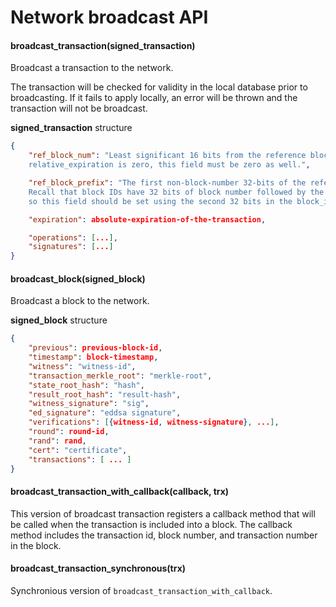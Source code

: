 # Network broadcast API

#### broadcast_transaction(signed_transaction)

Broadcast a transaction to the network.

The transaction will be checked for validity in the local database prior to broadcasting. If it fails to apply locally, an error will be thrown and the transaction will not be broadcast.

**signed_transaction** structure

```json
{
    "ref_block_num": "Least significant 16 bits from the reference block number. If
    relative_expiration is zero, this field must be zero as well.",

    "ref_block_prefix": "The first non-block-number 32-bits of the reference block ID.
    Recall that block IDs have 32 bits of block number followed by the actual block hash,
    so this field should be set using the second 32 bits in the block_id_type",

    "expiration": absolute-expiration-of-the-transaction,

    "operations": [...],
    "signatures": [...]
}
```

#### broadcast_block(signed_block)

Broadcast a block to the network.

**signed_block** structure

```json
{
    "previous": previous-block-id,
    "timestamp": block-timestamp,
    "witness": "witness-id",
    "transaction_merkle_root": "merkle-root",
    "state_root_hash": "hash",
    "result_root_hash": "result-hash",
    "witness_signature": "sig",
    "ed_signature": "eddsa signature",
    "verifications": [{witness-id, witness-signature}, ...],
    "round": round-id,
    "rand": rand,
    "cert": "certificate",
    "transactions": [ ... ]
}
```

#### broadcast_transaction_with_callback(callback, trx)

This version of broadcast transaction registers a callback method that will be called when the transaction is included into a block.
The callback method includes the transaction id, block number, and transaction number in the block.

#### broadcast_transaction_synchronous(trx)

Synchronious version of `broadcast_transaction_with_callback`.
